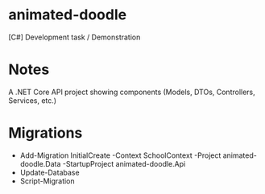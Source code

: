 # animated-doodle
[C#] Development task / Demonstration

# Notes
A .NET Core API project showing components (Models, DTOs, Controllers, Services, etc.)

# Migrations
* Add-Migration InitialCreate -Context SchoolContext -Project animated-doodle.Data -StartupProject animated-doodle.Api
* Update-Database
* Script-Migration
